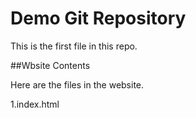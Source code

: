 # Demo Git Repository

This is the first file in this repo.

##Wbsite Contents

Here are the files in the website.

1.index.html